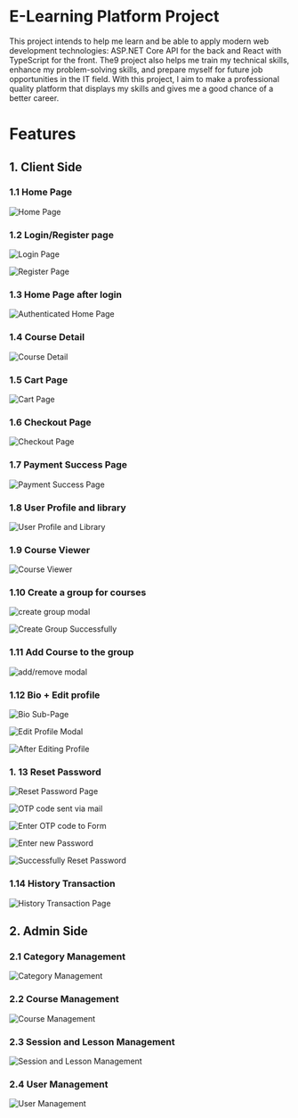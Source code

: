 # E-Learning Platform Project

This project intends to help me learn and be able to apply modern web development
technologies: ASP.NET Core API for the back and React with TypeScript for the front. The9
project also helps me train my technical skills, enhance my problem-solving skills, and prepare myself for future job opportunities in the IT field. With this project, I aim to make a
professional quality platform that displays my skills and gives me a good chance of a better
career.

# Features
## 1. Client Side
### 1.1 Home Page
![Home Page](https://github.com/user-attachments/assets/958d203b-e4fd-4577-9538-72229f6bf1b8)

### 1.2 Login/Register page
![Login Page](https://github.com/user-attachments/assets/0a39d9d0-4e97-4365-bf86-3d2b41986d42)

![Register Page](https://github.com/user-attachments/assets/5de16d48-18eb-4843-b9d0-660a60a3f104)

### 1.3 Home Page after login
![Authenticated Home Page](https://github.com/user-attachments/assets/e67aa167-49d9-421b-9cb4-589bc437fc61)

### 1.4 Course Detail
![Course Detail](https://github.com/user-attachments/assets/05d23ee3-c624-42fc-9cae-be299307a87c)

### 1.5 Cart Page
![Cart Page](https://github.com/user-attachments/assets/daa81002-e836-4d7b-906b-7cfae2d42e1c)

### 1.6 Checkout Page
![Checkout Page](https://github.com/user-attachments/assets/207e4670-b5d1-4ece-9507-d693ac907f1e)

### 1.7 Payment Success Page
![Payment Success Page](https://github.com/user-attachments/assets/d9f1a3d5-bea6-4ae7-a27d-747a978daacb)

### 1.8 User Profile and library
![User Profile and Library](https://github.com/user-attachments/assets/ad44c260-9dd7-46f3-b275-9db9af963983)

### 1.9 Course Viewer
![Course Viewer](https://github.com/user-attachments/assets/fa29afaf-e1d3-46db-9777-fec7baa588fc)

### 1.10 Create a group for courses
![create group modal](https://github.com/user-attachments/assets/eb94e2ce-3a2e-4d37-9b89-1a7c6c070c2a)

![Create Group Successfully](https://github.com/user-attachments/assets/da0f23df-ded8-41ba-8e75-afa91b58be4d)

### 1.11 Add Course to the group
![add/remove modal](https://github.com/user-attachments/assets/f18d62a4-9e73-4a6f-b683-468f1845b697)

### 1.12 Bio + Edit profile
![Bio Sub-Page](https://github.com/user-attachments/assets/bc6cdedd-249d-4c47-a906-82f03e490fc8)

![Edit Profile Modal](https://github.com/user-attachments/assets/7052014b-d5e3-4afc-91e2-1631121cf5e8)

![After Editing Profile](https://github.com/user-attachments/assets/bcd032a3-36dd-43a8-a64e-57bb629d96b4)

### 1. 13 Reset Password
![Reset Password Page](https://github.com/user-attachments/assets/a28d6375-c359-49b6-8ccd-6c39e0d34489)

![OTP code sent via mail](https://github.com/user-attachments/assets/488dea6c-51e1-4c7a-b535-2beca1fec82b)

![Enter OTP code to Form](https://github.com/user-attachments/assets/7b7629c1-4701-4767-a934-fd036a8e3d2e)

![Enter new Password](https://github.com/user-attachments/assets/4a0f07c7-896d-4f59-af8a-4b7b9fd2a9c7)

![Successfully Reset Password](https://github.com/user-attachments/assets/13ae7baf-6060-48fa-be2d-4e3e9ff48327)

### 1.14 History Transaction
![History Transaction Page](https://github.com/user-attachments/assets/b73ca4de-d59b-49c3-b344-8ac75c346c59)

## 2. Admin Side
### 2.1 Category Management 
![Category Management](https://github.com/user-attachments/assets/24417ea3-fd48-40b4-a9b5-5a344ed9e190)

### 2.2 Course Management
![Course Management](https://github.com/user-attachments/assets/06820cc1-375e-4f81-8adb-4978cd0ed71e)

### 2.3 Session and Lesson Management
![Session and Lesson Management](https://github.com/user-attachments/assets/ab255467-dc05-4cf5-a648-4ea467251174)

### 2.4 User Management
![User Management](https://github.com/user-attachments/assets/bbd49955-e156-4acd-ace6-e8004efb347c)
